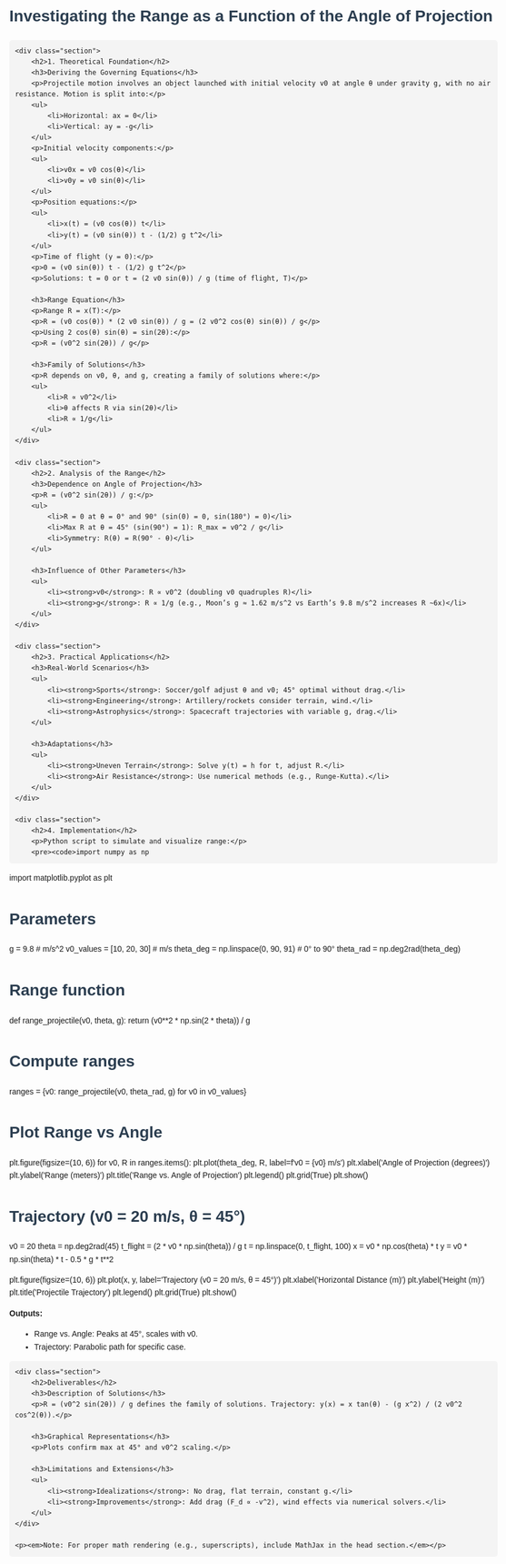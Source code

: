 <!DOCTYPE html>
<html lang="en">
<head>
    <meta charset="UTF-8">
    <meta name="viewport" content="width=device-width, initial-scale=1.0">
    <title>Projectile Motion: Range Analysis</title>
    <style>
        body {
            font-family: Arial, sans-serif;
            line-height: 1.6;
            margin: 20px;
            max-width: 900px;
            margin-left: auto;
            margin-right: auto;
        }
        h1, h2, h3 {
            color: #2c3e50;
        }
        h2 {
            border-bottom: 2px solid #3498db;
            padding-bottom: 5px;
        }
        pre {
            background-color: #f4f4f4;
            padding: 10px;
            border-radius: 5px;
            overflow-x: auto;
        }
        code {
            font-family: Consolas, monospace;
        }
        ul, ol {
            margin-left: 20px;
        }
        .section {
            margin-bottom: 20px;
        }
    </style>
</head>
<body>
    <h1>Investigating the Range as a Function of the Angle of Projection</h1>

    <div class="section">
        <h2>1. Theoretical Foundation</h2>
        <h3>Deriving the Governing Equations</h3>
        <p>Projectile motion involves an object launched with initial velocity v0 at angle θ under gravity g, with no air resistance. Motion is split into:</p>
        <ul>
            <li>Horizontal: ax = 0</li>
            <li>Vertical: ay = -g</li>
        </ul>
        <p>Initial velocity components:</p>
        <ul>
            <li>v0x = v0 cos(θ)</li>
            <li>v0y = v0 sin(θ)</li>
        </ul>
        <p>Position equations:</p>
        <ul>
            <li>x(t) = (v0 cos(θ)) t</li>
            <li>y(t) = (v0 sin(θ)) t - (1/2) g t^2</li>
        </ul>
        <p>Time of flight (y = 0):</p>
        <p>0 = (v0 sin(θ)) t - (1/2) g t^2</p>
        <p>Solutions: t = 0 or t = (2 v0 sin(θ)) / g (time of flight, T)</p>

        <h3>Range Equation</h3>
        <p>Range R = x(T):</p>
        <p>R = (v0 cos(θ)) * (2 v0 sin(θ)) / g = (2 v0^2 cos(θ) sin(θ)) / g</p>
        <p>Using 2 cos(θ) sin(θ) = sin(2θ):</p>
        <p>R = (v0^2 sin(2θ)) / g</p>

        <h3>Family of Solutions</h3>
        <p>R depends on v0, θ, and g, creating a family of solutions where:</p>
        <ul>
            <li>R ∝ v0^2</li>
            <li>θ affects R via sin(2θ)</li>
            <li>R ∝ 1/g</li>
        </ul>
    </div>

    <div class="section">
        <h2>2. Analysis of the Range</h2>
        <h3>Dependence on Angle of Projection</h3>
        <p>R = (v0^2 sin(2θ)) / g:</p>
        <ul>
            <li>R = 0 at θ = 0° and 90° (sin(0) = 0, sin(180°) = 0)</li>
            <li>Max R at θ = 45° (sin(90°) = 1): R_max = v0^2 / g</li>
            <li>Symmetry: R(θ) = R(90° - θ)</li>
        </ul>

        <h3>Influence of Other Parameters</h3>
        <ul>
            <li><strong>v0</strong>: R ∝ v0^2 (doubling v0 quadruples R)</li>
            <li><strong>g</strong>: R ∝ 1/g (e.g., Moon’s g ≈ 1.62 m/s^2 vs Earth’s 9.8 m/s^2 increases R ~6x)</li>
        </ul>
    </div>

    <div class="section">
        <h2>3. Practical Applications</h2>
        <h3>Real-World Scenarios</h3>
        <ul>
            <li><strong>Sports</strong>: Soccer/golf adjust θ and v0; 45° optimal without drag.</li>
            <li><strong>Engineering</strong>: Artillery/rockets consider terrain, wind.</li>
            <li><strong>Astrophysics</strong>: Spacecraft trajectories with variable g, drag.</li>
        </ul>

        <h3>Adaptations</h3>
        <ul>
            <li><strong>Uneven Terrain</strong>: Solve y(t) = h for t, adjust R.</li>
            <li><strong>Air Resistance</strong>: Use numerical methods (e.g., Runge-Kutta).</li>
        </ul>
    </div>

    <div class="section">
        <h2>4. Implementation</h2>
        <p>Python script to simulate and visualize range:</p>
        <pre><code>import numpy as np
import matplotlib.pyplot as plt

# Parameters
g = 9.8  # m/s^2
v0_values = [10, 20, 30]  # m/s
theta_deg = np.linspace(0, 90, 91)  # 0° to 90°
theta_rad = np.deg2rad(theta_deg)

# Range function
def range_projectile(v0, theta, g):
    return (v0**2 * np.sin(2 * theta)) / g

# Compute ranges
ranges = {v0: range_projectile(v0, theta_rad, g) for v0 in v0_values}

# Plot Range vs Angle
plt.figure(figsize=(10, 6))
for v0, R in ranges.items():
    plt.plot(theta_deg, R, label=f'v0 = {v0} m/s')
plt.xlabel('Angle of Projection (degrees)')
plt.ylabel('Range (meters)')
plt.title('Range vs. Angle of Projection')
plt.legend()
plt.grid(True)
plt.show()

# Trajectory (v0 = 20 m/s, θ = 45°)
v0 = 20
theta = np.deg2rad(45)
t_flight = (2 * v0 * np.sin(theta)) / g
t = np.linspace(0, t_flight, 100)
x = v0 * np.cos(theta) * t
y = v0 * np.sin(theta) * t - 0.5 * g * t**2

plt.figure(figsize=(10, 6))
plt.plot(x, y, label='Trajectory (v0 = 20 m/s, θ = 45°)')
plt.xlabel('Horizontal Distance (m)')
plt.ylabel('Height (m)')
plt.title('Projectile Trajectory')
plt.legend()
plt.grid(True)
plt.show()
        </code></pre>
        <p><strong>Outputs:</strong></p>
        <ul>
            <li>Range vs. Angle: Peaks at 45°, scales with v0.</li>
            <li>Trajectory: Parabolic path for specific case.</li>
        </ul>
    </div>

    <div class="section">
        <h2>Deliverables</h2>
        <h3>Description of Solutions</h3>
        <p>R = (v0^2 sin(2θ)) / g defines the family of solutions. Trajectory: y(x) = x tan(θ) - (g x^2) / (2 v0^2 cos^2(θ)).</p>

        <h3>Graphical Representations</h3>
        <p>Plots confirm max at 45° and v0^2 scaling.</p>

        <h3>Limitations and Extensions</h3>
        <ul>
            <li><strong>Idealizations</strong>: No drag, flat terrain, constant g.</li>
            <li><strong>Improvements</strong>: Add drag (F_d ∝ -v^2), wind effects via numerical solvers.</li>
        </ul>
    </div>

    <p><em>Note: For proper math rendering (e.g., superscripts), include MathJax in the head section.</em></p>
</body>
</html>


